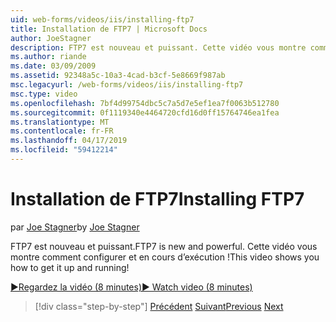 ```yaml
---
uid: web-forms/videos/iis/installing-ftp7
title: Installation de FTP7 | Microsoft Docs
author: JoeStagner
description: FTP7 est nouveau et puissant. Cette vidéo vous montre comment configurer et en cours d’exécution !
ms.author: riande
ms.date: 03/09/2009
ms.assetid: 92348a5c-10a3-4cad-b3cf-5e8669f987ab
msc.legacyurl: /web-forms/videos/iis/installing-ftp7
msc.type: video
ms.openlocfilehash: 7bf4d99754dbc5c7a5d7e5ef1ea7f0063b512780
ms.sourcegitcommit: 0f1119340e4464720cfd16d0ff15764746ea1fea
ms.translationtype: MT
ms.contentlocale: fr-FR
ms.lasthandoff: 04/17/2019
ms.locfileid: "59412214"
---
```

# <a name="installing-ftp7"></a><span data-ttu-id="14e8f-104">Installation de FTP7</span><span class="sxs-lookup"><span data-stu-id="14e8f-104">Installing FTP7</span></span>

<span data-ttu-id="14e8f-105">par [Joe Stagner](https://github.com/JoeStagner)</span><span class="sxs-lookup"><span data-stu-id="14e8f-105">by [Joe Stagner](https://github.com/JoeStagner)</span></span>

<span data-ttu-id="14e8f-106">FTP7 est nouveau et puissant.</span><span class="sxs-lookup"><span data-stu-id="14e8f-106">FTP7 is new and powerful.</span></span> <span data-ttu-id="14e8f-107">Cette vidéo vous montre comment configurer et en cours d’exécution !</span><span class="sxs-lookup"><span data-stu-id="14e8f-107">This video shows you how to get it up and running!</span></span>

[<span data-ttu-id="14e8f-108">&#9654;Regardez la vidéo (8 minutes)</span><span class="sxs-lookup"><span data-stu-id="14e8f-108">&#9654; Watch video (8 minutes)</span></span>](https://channel9.msdn.com/Blogs/ASP-NET-Site-Videos/installing-ftp7)

> [!div class="step-by-step"]
> <span data-ttu-id="14e8f-109">[Précédent](creating-a-site-with-iis7-manager.md)
> [Suivant](bit-rate-throttling.md)</span><span class="sxs-lookup"><span data-stu-id="14e8f-109">[Previous](creating-a-site-with-iis7-manager.md)
[Next](bit-rate-throttling.md)</span></span>
